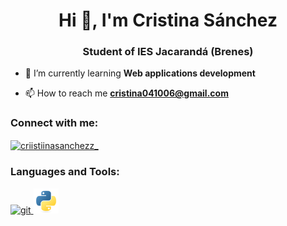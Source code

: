 <h1 align="center">Hi 👋, I'm Cristina Sánchez</h1>
<h3 align="center">Student of IES Jacarandá (Brenes)</h3>

- 🌱 I’m currently learning **Web applications development**

- 📫 How to reach me **cristina041006@gmail.com**

<h3 align="left">Connect with me:</h3>
<p align="left">
<a href="https://instagram.com/criistiinasanchezz_" target="blank"><img align="center" src="https://raw.githubusercontent.com/rahuldkjain/github-profile-readme-generator/master/src/images/icons/Social/instagram.svg" alt="criistiinasanchezz_" height="30" width="40" /></a>
</p>

<h3 align="left">Languages and Tools:</h3>
<p align="left"> <a href="https://git-scm.com/" target="_blank" rel="noreferrer"> <img src="https://www.vectorlogo.zone/logos/git-scm/git-scm-icon.svg" alt="git" width="40" height="40"/> </a> <a href="https://www.python.org" target="_blank" rel="noreferrer"> <img src="https://raw.githubusercontent.com/devicons/devicon/master/icons/python/python-original.svg" alt="python" width="40" height="40"/> </a> </p>

